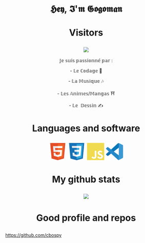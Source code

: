 # <p align="center">𝕳𝖊𝖞, 𝕴'𝖒 𝕲𝖔𝖌𝖔𝖒𝖆𝖓</p>

# <p align="center">Visitors</p>
<p align="center">
  <img src="https://profile-counter.glitch.me/gogoman1706/count.svg" />
</p>

<p align = "center">𝕁𝕖 𝕤𝕦𝕚𝕤 𝕡𝕒𝕤𝕤𝕚𝕠𝕟𝕟𝕖́ 𝕡𝕒𝕣 :</p>

<p align = "center"> - 𝕃𝕖 ℂ𝕠𝕕𝕒𝕘𝕖 🌠

<p align = "center">- 𝕃𝕒 𝕄𝕦𝕤𝕚𝕢𝕦𝕖 🎶
	
<p align = "center">- 𝕃𝕖𝕤 𝔸𝕟𝕚𝕞𝕖𝕤/𝕄𝕒𝕟𝕘𝕒𝕤 ⛩️

<p align = "center">- 𝕃𝕖   𝔻𝕖𝕤𝕤𝕚𝕟 ✍️






# <p align="center"> Languages and software </p>
<p align="center">
  <img src="https://github.com/devicons/devicon/blob/master/icons/html5/html5-original.svg" width="55"/>
  <img src="https://github.com/devicons/devicon/blob/master/icons/css3/css3-original.svg" width="55"/>
  <img src="https://github.com/devicons/devicon/blob/master/icons/javascript/javascript-plain.svg" width="55"/>
  <img src="https://github.com/devicons/devicon/blob/master/icons/vscode/vscode-original.svg" width="55"/>
</p>

# <p align="center"> My github stats </p>
<p align="center">
  <img src="https://github-readme-stats.vercel.app/api?username=gogoman1706&theme=tokyonight&show_icons=true"/>
</p>




# <p align="center">Good profile and repos</p>
https://github.com/cbospy
